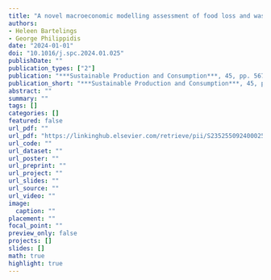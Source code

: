 ```yaml
---
title: "A novel macroeconomic modelling assessment of food loss and waste in the EU: An application to the sustainable development goal of halving household food waste"
authors: 
- Heleen Bartelings
- George Philippidis
date: "2024-01-01"
doi: "10.1016/j.spc.2024.01.025"
publishDate: ""
publication_types: ["2"]
publication: "***Sustainable Production and Consumption***, 45, pp. 567--581"
publication_short: "***Sustainable Production and Consumption***, 45, pp. 567--581"
abstract: ""
summary: ""
tags: []
categories: []
featured: false
url_pdf: ""
url_pdf: "https://linkinghub.elsevier.com/retrieve/pii/S2352550924000253"
url_code: ""
url_dataset: ""
url_poster: ""
url_preprint: ""
url_project: ""
url_slides: ""
url_source: ""
url_video: ""
image: 
  caption: ""
placement: ""
focal_point: ""
preview_only: false
projects: []
slides: []
math: true
highlight: true
---
```


